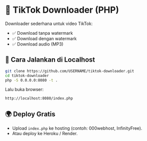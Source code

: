 # 🎥 TikTok Downloader (PHP)

Downloader sederhana untuk video TikTok:
- ✅ Download tanpa watermark
- ✅ Download dengan watermark
- ✅ Download audio (MP3)

## 🚀 Cara Jalankan di Localhost
```bash
git clone https://github.com/USERNAME/tiktok-downloader.git
cd tiktok-downloader
php -S 0.0.0.0:8080 -t .
```
Lalu buka browser:
```
http://localhost:8080/index.php
```

## 🌍 Deploy Gratis
- Upload `index.php` ke hosting (contoh: 000webhost, InfinityFree).
- Atau deploy ke Heroku / Render.

